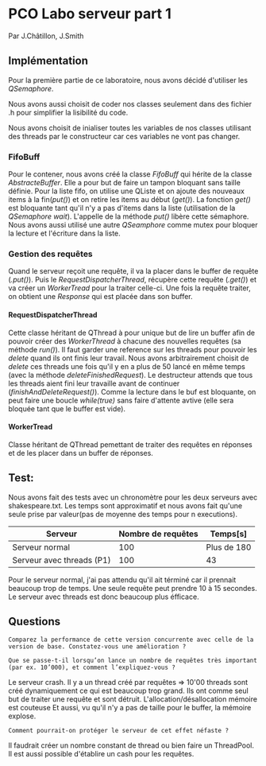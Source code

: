 # PCO Labo serveur part 1
Par J.Châtillon, J.Smith

## Implémentation

Pour la première partie de ce laboratoire, nous avons décidé d'utiliser les *QSemaphore*.

Nous avons aussi choisit de coder nos classes seulement dans des fichier .h pour simplifier la lisibilité du code.

Nous avons choisit de inialiser toutes les variables de nos classes utilisant des threads par le  constructeur car ces variables ne vont pas changer.	

### FifoBuff

Pour le contener, nous avons créé la classe *FifoBuff* qui hérite de la classe *AbstracteBuffer*. Elle a pour but de faire un tampon bloquant sans taille définie. Pour la liste fifo, on utilise une QListe et on ajoute des nouveaux items à la fin(*put()*) et on retire les items au début (*get()*). La fonction *get()* est bloquante tant qu'il n'y a pas d'items dans la liste (utilisation de la *QSemaphore wait*).  L'appelle de la méthode *put()* libère cette sémaphore. Nous avons aussi utilisé une autre *QSeamphore* comme mutex pour bloquer la lecture et l'écriture dans la liste.

### Gestion des requêtes

Quand le serveur reçoit une requête, il va la placer dans le buffer de requête (*.put()*). Puis le *RequestDispatcherThread*, récupère cette requête (*.get()*) et va créer un *WorkerTread* pour la traiter celle-ci. Une fois la requête traiter, on obtient une *Response* qui est placée dans son buffer. 

#### RequestDispatcherThread

Cette classe héritant de QThread à pour unique but de lire un buffer afin de pouvoir créer des *WorkerThread* à chacune des nouvelles requêtes (sa méthode *run()*). Il faut garder une reference sur les threads pour pouvoir les *delete* quand ils ont finis leur travail. 	Nous avons arbitrairement choisit de *delete* ces threads une fois qu'il y en a plus de 50 lancé en même temps (avec la méthode *deleteFinishedRequest*).  Le destructeur attends que tous les threads aient fini leur travaille avant de continuer (*finishAndDeleteRequest()*). Comme la lecture dans le buf est bloquante, on peut faire une boucle *while(true)* sans faire d'attente avtive (elle sera bloquée tant que le buffer est vide).

#### WorkerTread

Classe  héritant de QThread pemettant de traiter des requêtes en réponses et de les placer dans un buffer de réponses.

## Test:

Nous avons fait des tests avec un chronomètre pour les deux serveurs avec shakespeare.txt. Les temps sont approximatif et nous avons fait qu'une seule prise par valeur(pas de moyenne des temps pour n executions).

| Serveur                   | Nombre de requêtes | Temps[s]    |
| ------------------------- | ------------------ | ----------- |
| Serveur normal            | 100                | Plus de 180 |
| Serveur avec threads (P1) | 100                | 43          |

Pour le serveur normal, j'ai pas attendu qu'il ait términé car il prennait beaucoup trop de temps. Une seule requête peut prendre 10 à 15 secondes. Le serveur avec threads est donc beaucoup plus éfficace.

## Questions

```
Comparez la performance de cette version concurrente avec celle de la version de base. Constatez-vous une amélioration ?
```



```
Que se passe-t-il lorsqu’on lance un nombre de requêtes très important (par ex. 10’000), et comment l’expliquez-vous ?
```

Le serveur crash. Il y a un thread créé par requêtes => 10'00 threads sont créé dynamiquement ce qui est beaucoup trop grand. Ils ont comme seul but de traiter une requête et sont détruit. L'allocation/désallocation mémoire est couteuse  Et aussi, vu qu'il n'y a pas de taille pour le buffer, la mémoire explose. 

```
Comment pourrait-on protéger le serveur de cet effet néfaste ?
```

Il faudrait créer un nombre constant de thread ou bien faire un ThreadPool. Il est aussi possible d'établire un cash pour les requêtes.